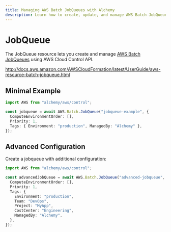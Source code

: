```yaml
---
title: Managing AWS Batch JobQueues with Alchemy
description: Learn how to create, update, and manage AWS Batch JobQueues using Alchemy Cloud Control.
---
```


# JobQueue

The JobQueue resource lets you create and manage [AWS Batch JobQueues](https://docs.aws.amazon.com/batch/latest/userguide/) using AWS Cloud Control API.

http://docs.aws.amazon.com/AWSCloudFormation/latest/UserGuide/aws-resource-batch-jobqueue.html

## Minimal Example

```ts
import AWS from "alchemy/aws/control";

const jobqueue = await AWS.Batch.JobQueue("jobqueue-example", {
  ComputeEnvironmentOrder: [],
  Priority: 1,
  Tags: { Environment: "production", ManagedBy: "Alchemy" },
});
```

## Advanced Configuration

Create a jobqueue with additional configuration:

```ts
import AWS from "alchemy/aws/control";

const advancedJobQueue = await AWS.Batch.JobQueue("advanced-jobqueue", {
  ComputeEnvironmentOrder: [],
  Priority: 1,
  Tags: {
    Environment: "production",
    Team: "DevOps",
    Project: "MyApp",
    CostCenter: "Engineering",
    ManagedBy: "Alchemy",
  },
});
```

